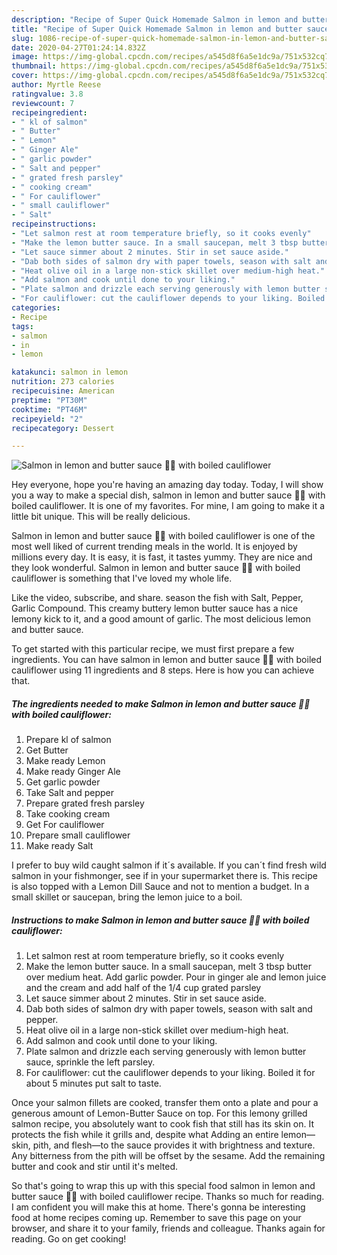 ```yaml
---
description: "Recipe of Super Quick Homemade Salmon in lemon and butter sauce 🍋🧈 with boiled cauliflower"
title: "Recipe of Super Quick Homemade Salmon in lemon and butter sauce 🍋🧈 with boiled cauliflower"
slug: 1086-recipe-of-super-quick-homemade-salmon-in-lemon-and-butter-sauce-with-boiled-cauliflower
date: 2020-04-27T01:24:14.832Z
image: https://img-global.cpcdn.com/recipes/a545d8f6a5e1dc9a/751x532cq70/salmon-in-lemon-and-butter-sauce-🍋🧈-with-boiled-cauliflower-recipe-main-photo.jpg
thumbnail: https://img-global.cpcdn.com/recipes/a545d8f6a5e1dc9a/751x532cq70/salmon-in-lemon-and-butter-sauce-🍋🧈-with-boiled-cauliflower-recipe-main-photo.jpg
cover: https://img-global.cpcdn.com/recipes/a545d8f6a5e1dc9a/751x532cq70/salmon-in-lemon-and-butter-sauce-🍋🧈-with-boiled-cauliflower-recipe-main-photo.jpg
author: Myrtle Reese
ratingvalue: 3.8
reviewcount: 7
recipeingredient:
- " kl of salmon"
- " Butter"
- " Lemon"
- " Ginger Ale"
- " garlic powder"
- " Salt and pepper"
- " grated fresh parsley"
- " cooking cream"
- " For cauliflower"
- " small cauliflower"
- " Salt"
recipeinstructions:
- "Let salmon rest at room temperature briefly, so it cooks evenly"
- "Make the lemon butter sauce. In a small saucepan, melt 3 tbsp butter over medium heat. Add garlic powder. Pour in ginger ale and lemon juice and the cream and add half of the 1/4 cup grated parsley"
- "Let sauce simmer about 2 minutes. Stir in set sauce aside."
- "Dab both sides of salmon dry with paper towels, season with salt and pepper."
- "Heat olive oil in a large non-stick skillet over medium-high heat."
- "Add salmon and cook until done to your liking."
- "Plate salmon and drizzle each serving generously with lemon butter sauce, sprinkle the left parsley."
- "For cauliflower: cut the cauliflower depends to your liking. Boiled it for about 5 minutes put salt to taste."
categories:
- Recipe
tags:
- salmon
- in
- lemon

katakunci: salmon in lemon 
nutrition: 273 calories
recipecuisine: American
preptime: "PT30M"
cooktime: "PT46M"
recipeyield: "2"
recipecategory: Dessert

---
```



![Salmon in lemon and butter sauce 🍋🧈 with boiled cauliflower](https://img-global.cpcdn.com/recipes/a545d8f6a5e1dc9a/751x532cq70/salmon-in-lemon-and-butter-sauce-🍋🧈-with-boiled-cauliflower-recipe-main-photo.jpg)

Hey everyone, hope you're having an amazing day today. Today, I will show you a way to make a special dish, salmon in lemon and butter sauce 🍋🧈 with boiled cauliflower. It is one of my favorites. For mine, I am going to make it a little bit unique. This will be really delicious.

Salmon in lemon and butter sauce 🍋🧈 with boiled cauliflower is one of the most well liked of current trending meals in the world. It is enjoyed by millions every day. It is easy, it is fast, it tastes yummy. They are nice and they look wonderful. Salmon in lemon and butter sauce 🍋🧈 with boiled cauliflower is something that I've loved my whole life.

Like the video, subscribe, and share. season the fish with Salt, Pepper, Garlic Compound. This creamy buttery lemon butter sauce has a nice lemony kick to it, and a good amount of garlic. The most delicious lemon and butter sauce.


To get started with this particular recipe, we must first prepare a few ingredients. You can have salmon in lemon and butter sauce 🍋🧈 with boiled cauliflower using 11 ingredients and 8 steps. Here is how you can achieve that.

<!--inarticleads1-->

##### The ingredients needed to make Salmon in lemon and butter sauce 🍋🧈 with boiled cauliflower:

1. Prepare  kl of salmon
1. Get  Butter
1. Make ready  Lemon
1. Make ready  Ginger Ale
1. Get  garlic powder
1. Take  Salt and pepper
1. Prepare  grated fresh parsley
1. Take  cooking cream
1. Get  For cauliflower
1. Prepare  small cauliflower
1. Make ready  Salt


I prefer to buy wild caught salmon if it´s available. If you can´t find fresh wild salmon in your fishmonger, see if in your supermarket there is. This recipe is also topped with a Lemon Dill Sauce and not to mention a budget. In a small skillet or saucepan, bring the lemon juice to a boil. 

<!--inarticleads2-->

##### Instructions to make Salmon in lemon and butter sauce 🍋🧈 with boiled cauliflower:

1. Let salmon rest at room temperature briefly, so it cooks evenly
1. Make the lemon butter sauce. In a small saucepan, melt 3 tbsp butter over medium heat. Add garlic powder. Pour in ginger ale and lemon juice and the cream and add half of the 1/4 cup grated parsley
1. Let sauce simmer about 2 minutes. Stir in set sauce aside.
1. Dab both sides of salmon dry with paper towels, season with salt and pepper.
1. Heat olive oil in a large non-stick skillet over medium-high heat.
1. Add salmon and cook until done to your liking.
1. Plate salmon and drizzle each serving generously with lemon butter sauce, sprinkle the left parsley.
1. For cauliflower: cut the cauliflower depends to your liking. Boiled it for about 5 minutes put salt to taste.


Once your salmon fillets are cooked, transfer them onto a plate and pour a generous amount of Lemon-Butter Sauce on top. For this lemony grilled salmon recipe, you absolutely want to cook fish that still has its skin on. It protects the fish while it grills and, despite what Adding an entire lemon—skin, pith, and flesh—to the sauce provides it with brightness and texture. Any bitterness from the pith will be offset by the sesame. Add the remaining butter and cook and stir until it&#39;s melted. 

So that's going to wrap this up with this special food salmon in lemon and butter sauce 🍋🧈 with boiled cauliflower recipe. Thanks so much for reading. I am confident you will make this at home. There's gonna be interesting food at home recipes coming up. Remember to save this page on your browser, and share it to your family, friends and colleague. Thanks again for reading. Go on get cooking!
